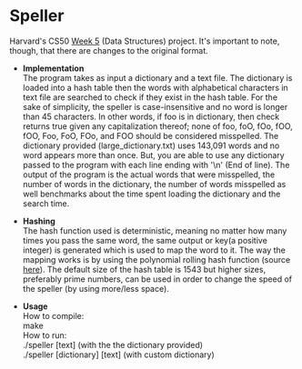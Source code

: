 # Speller
Harvard's CS50 [Week 5](https://cs50.harvard.edu/college/2022/spring/psets/5/speller/#speller) (Data Structures) project. It's important to note, though, that there are changes to the original format. <br/>

* **Implementation** <br/>
The program takes as input a dictionary and a text file. The dictionary is loaded into a hash table then the words with alphabetical characters in text file are searched to check if they exist in the hash table. For the sake of simplicity, the speller is case-insensitive and no word is longer than 45 characters. In other words, if foo is in dictionary, then check returns true given any capitalization thereof; none of foo, foO, fOo, fOO, fOO, Foo, FoO, FOo, and FOO should be considered misspelled. The dictionary provided (large_dictionary.txt) uses 143,091 words and no word appears more than once. But, you are able to use any dictionary passed to the program with each line ending with '\n' (End of line). The output of the program is the actual words that were misspelled, the number of words in the dictionary, the number of words misspelled as well benchmarks about the time spent loading the dictionary and the search time.

* **Hashing** <br/>
The hash function used is deterministic, meaning no matter how many times you pass the same word, the same output or key(a positive integer) is generated which is used to map the word to it. The way the mapping works is by using the polynomial rolling hash function (source [here](https://www.geeksforgeeks.org/string-hashing-using-polynomial-rolling-hash-function/)). The default size of the hash table is 1543 but higher sizes, preferably prime numbers, can be used in order to change the speed of the speller (by using more/less space).

* **Usage** <br/>
How to compile:<br/>
make <br/>
How to run: <br/>
./speller [text] (with the the dictionary provided) <br/>
./speller [dictionary] [text] (with custom dictionary)<br/>
